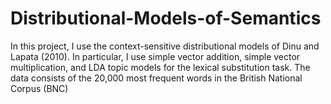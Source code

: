 # Distributional-Models-of-Semantics

In this project, I use the context-sensitive distributional models of Dinu and Lapata (2010). In particular, I use simple vector addition, simple vector multiplication, and LDA topic models for the lexical substitution task.
The data consists of the 20,000 most frequent words in the British National Corpus (BNC)
